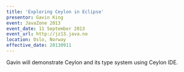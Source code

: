 ```yaml
---
title: 'Exploring Ceylon in Eclipse'
presentor: Gavin King
event: JavaZone 2013
event_date: 11 September 2013
event_url: http://jz13.java.no
location: Oslo, Norway
effective_date: 20130911
---
```

Gavin will demonstrate Ceylon and its type system using
Ceylon IDE.